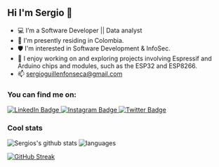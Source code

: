 ## Hi I'm Sergio 👋


- 💻 I’m a Software Developer || Data analyst
-  📍 I'm presently residing in Colombia.
-  🛡️ I'm interested in Software Development & InfoSec.
- 🤖 I enjoy working on and exploring projects involving Espressif and Arduino chips and modules, such as the ESP32 and ESP8266.
- 📫  sergioguillenfonseca@gmail.com



### You can find me on:
<div id="badges">
  <a href="https://www.linkedin.com/in/sa-guillen/">
    <img src="https://img.shields.io/badge/LinkedIn-blue?style=for-the-badge&logo=linkedin&logoColor=white" alt="LinkedIn Badge"/>
  </a>
  <a href="https://www.instagram.com/sergioglln/">
    <img src="https://img.shields.io/badge/Instagram-E1306C?style=for-the-badge&logo=instagram&logoColor=white" alt="Instagram Badge"/>
  </a>
  <a href="https://twitter.com/sergiogllnx">
    <img src="https://img.shields.io/badge/Twitter-black?style=for-the-badge&logo=X&logoColor=white" alt="Twitter Badge"/>
  </a>
</div>


### Cool stats
![Sergios's github stats](https://github-readme-stats.vercel.app/api?username=saguillen&show_icons=true&theme=dark)
![languages](https://github-readme-stats.vercel.app/api/top-langs/?username=saguillen&hide_progress=true&theme=dark)


[![GitHub Streak](http://github-readme-streak-stats.herokuapp.com?user=saguillen&theme=dark)](https://git.io/streak-stats)


